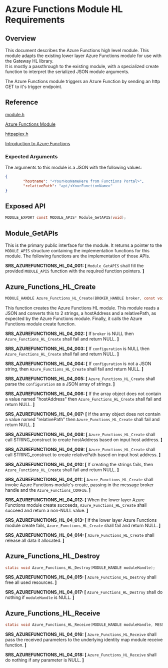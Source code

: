 # Azure Functions Module HL Requirements

## Overview
This document describes the Azure Functions high level module.  This module adapts
the existing lower layer Azure Functions module for use with the Gateway HL library.  
It is mostly a passthrough to the existing module, with a specialized create 
function to interpret the serialized JSON module arguments.

The Azure Functions module triggers an Azure Function by sending an http GET to it's trigger endpoint.

## Reference

[module.h](../../../../devdoc/module.md)

[Azure Functions Module](azure_functions.md)

[httpapiex.h](../../../../azure-c-shared-utility/c/inc/httpapiex.h)

[Introduction to Azure Functions](https://azure.microsoft.com/en-us/blog/introducing-azure-functions/)

### Expected Arguments

The arguments to this module is a JSON with the following values:
```json
{
        "hostname": "<YourHosNameHere from Functions Portal>",
        "relativePath": "api/<YourFunctionName>"
}
```

## Exposed API
```c
MODULE_EXPORT const MODULE_APIS* Module_GetAPIS(void);
```

## Module_GetAPIs

This is the primary public interface for the module.  It returns a pointer to 
the `MODULE_APIS` structure containing the implementation functions for this
module. The following functions are the implementation of those APIs.

**SRS_AZUREFUNCTIONS_HL_04_001: [** `Module_GetAPIS` shall fill the provided `MODULE_APIS` function with the required function pointers. **]**

## Azure_Functions_HL_Create
```C
MODULE_HANDLE Azure_Functions_HL_Create(BROKER_HANDLE broker, const void* configuration);
```
This function creates the Azure Functions HL module. This module reads a JSON 
 and converts this to 2 strings, a hostAddress and a relativePath, as expected by
the Azure Functions module.  Finally, it calls the Azure Functions module create
function.

**SRS_AZUREFUNCTIONS_HL_04_002: [** If `broker` is NULL then
 `Azure_Functions_HL_Create` shall fail and return NULL. **]**

**SRS_AZUREFUNCTIONS_HL_04_003: [** If `configuration` is NULL then
 `Azure_Functions_HL_Create` shall fail and return NULL. **]**

**SRS_AZUREFUNCTIONS_HL_04_004: [** If `configuration` is not a JSON string, then `Azure_Functions_HL_Create` shall fail and return NULL. **]**

**SRS_AZUREFUNCTIONS_HL_04_005: [** `Azure_Functions_HL_Create` shall parse the 
`configuration` as a JSON array of strings. **]**

**SRS_AZUREFUNCTIONS_HL_04_006: [** If the array object does not contain a value 
named "hostAddress" then `Azure_Functions_HL_Create` shall fail and return 
NULL. **]**

**SRS_AZUREFUNCTIONS_HL_04_007: [** If the array object does not contain a value 
named "relativePath" then `Azure_Functions_HL_Create` shall fail and return 
NULL. **]**

**SRS_AZUREFUNCTIONS_HL_04_008: [** `Azure_Functions_HL_Create` shall call 
STRING_construct to create hostAddress based on input host address. **]**

**SRS_AZUREFUNCTIONS_HL_04_009: [** `Azure_Functions_HL_Create` shall call 
STRING_construct to create relativePath based on input host address. **]**

**SRS_AZUREFUNCTIONS_HL_04_010: [** If creating the strings fails, then 
`Azure_Functions_HL_Create` shall fail and return NULL. **]**


**SRS_AZUREFUNCTIONS_HL_04_011: [** `Azure_Functions_HL_Create` shall invoke 
Azure Functions module's create, passing in the message broker handle and the `Azure_Functions_CONFIG`. 
**]**

**SRS_AZUREFUNCTIONS_HL_04_012: [** When the lower layer Azure Functions module 
create succeeds, `Azure_Functions_HL_Create` shall succeed and return a 
non-NULL value. **]**

**SRS_AZUREFUNCTIONS_HL_04_013: [** If the lower layer Azure Functions module create 
fails, `Azure_Functions_HL_Create` shall fail and return NULL. **]**

**SRS_AZUREFUNCTIONS_HL_04_014: [** `Azure_Functions_HL_Create` shall release 
all data it allocated. **]**


## Azure_Functions_HL_Destroy
```C
static void Azure_Functions_HL_Destroy(MODULE_HANDLE moduleHandle);
```

**SRS_AZUREFUNCTIONS_HL_04_015: [** `Azure_Functions_HL_Destroy` shall free all 
used resources. **]**

**SRS_AZUREFUNCTIONS_HL_04_017: [** `Azure_Functions_HL_Destroy` shall do nothing if `moduleHandle` is NULL. **]**


## Azure_Functions_HL_Receive
```C
static void Azure_Functions_HL_Receive(MODULE_HANDLE moduleHandle, MESSAGE_HANDLE messageHandle);
```

**SRS_AZUREFUNCTIONS_HL_04_016: [** `Azure_Functions_HL_Receive` shall pass the 
received parameters to the underlying  identity map module receive function. **]**

**SRS_AZUREFUNCTIONS_HL_04_018: [** `Azure_Functions_HL_Receive` shall do nothing if any parameter is NULL. **]**
